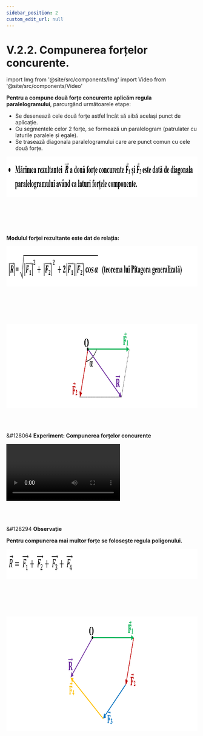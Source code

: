 ```yaml
---
sidebar_position: 2
custom_edit_url: null
---
```


# V.2.2. Compunerea forțelor concurente.




import Img from '@site/src/components/Img'
import Video from '@site/src/components/Video'




<div class="alert alert--primary" role="alert">


**Pentru a compune două forțe concurente aplicăm regula paralelogramului**, parcurgând următoarele etape:

- Se desenează cele două forțe astfel încât să aibă același punct de aplicație.
- Cu segmentele celor 2 forțe, se formează un paralelogram (patrulater cu laturile paralele și egale).
- Se trasează diagonala paralelogramului care are punct comun cu cele două forțe. 


<Img className="img-responsive4" src="fizica/clasa9/capitolul5/V-2-2-compunerea-fortelor-concurente-poza1-marimea-rezultantei-a-doua-forte-concurente-definitie.png" width="1000" height="107" lazy={false} /> 

<br></br>
<br></br>



**Modulul forței rezultante este dat de relația:**





<Img className="img-responsive4" src="fizica/clasa9/capitolul5/V-2-2-compunerea-fortelor-concurente-poza2-formula-modulului-fortei-rezultante-a-doua-forte-concurente.png" width="1000" height="105" lazy={false} /> 


<br></br>
<br></br>



<Img className="img-responsive4" src="fizica/clasa9/capitolul5/V-2-2-compunerea-fortelor-concurente-poza3-forta-rezultanta-a-doua-forte-concurente-reprezentare-grafica.png" width="1000" height="221" lazy={false} /> 




</div>


<br></br>


<div class="alert alert--success" role="alert">

&#128064 **Experiment: Compunerea forțelor concurente**



<Video src="https://www.youtube.com/embed/agO6JbMp-xI" lazy={false} />


**Materiale necesare:**   
Doi scripeți ficși, doi suporți, 3 cârlige cu mase marcate, fire inextensibile, raportor.



**Descrierea experimentului:**
- Se realizează următorul montaj:



<Img className="img-responsive4" src="fizica/clasa9/capitolul5/V-2-2-compunerea-fortelor-concurente-poza4-experiment-compunerea-fortelor-concurente-reprezentare-grafica.png" width="1000" height="282" /> 

<br></br>
<br></br>



- De capetele exterioare ale firelor trecute pe cei doi scripeți ficși se pun cârligele cu mase marcate, cu greutăți diferite.   
- De celelalte două capete ale firelor se adaugă mase marcate pe cârlig până când sistemul este în echilibru. Se măsoară forța rezultantă practică, R<sub>p</sub>.   
- Se măsoară cu raportorul unghiului α dintre cele două forțe concurente, F<sub>1</sub> și F<sub>2</sub> .   
- Se calculează cu ajutorul teoremei lui Pitagora generalizată forța rezultantă teoretică, R<sub>t</sub>.


<Img className="img-responsive4" src="fizica/clasa9/capitolul5/V-2-2-compunerea-fortelor-concurente-poza5-experiment-compunerea-fortelor-concurente-calcule.png" width="1000" height="195" /> 

<br></br>
<br></br>

- Se compară cele două rezultante.   
- Dacă nu coincid cele două valori, R<sub>p</sub> = R<sub>t</sub>, se notează sursele de erori de măsură (măsurarea unghiului dintre cele două fire, măsurarea forțelor etc.).   
- Se repetă măsurătorile cu alte valori ale greutăților G<sub>1</sub> și G<sub>2</sub> și cu alte unghiuri dintre cele două forțe concurente, pe care le trecem în tabelul de date:



<Img className="img-responsive4" src="fizica/clasa9/capitolul5/V-2-2-compunerea-fortelor-concurente-poza6-experiment-compunerea-fortelor-concurente-tabel-date.png" width="1000" height="136" /> 




</div>


<br></br>


<div class="alert alert--secondary" role="alert">

&#128294 **Observație**

**Pentru compunerea mai multor forțe se folosește regula poligonului.**



<Img className="img-responsive4" src="fizica/clasa9/capitolul5/V-2-2-compunerea-fortelor-concurente-poza7-formula-rezultantei-mai-multor-forte-concurente.png" width="1000" height="79" /> 


<br></br>
<br></br>



<Img className="img-responsive4" src="fizica/clasa9/capitolul5/V-2-2-compunerea-fortelor-concurente-poza8-rezultanta-mai-multor-forte-concurente-regula-poligonului.png" width="1000" height="302" /> 




</div>

